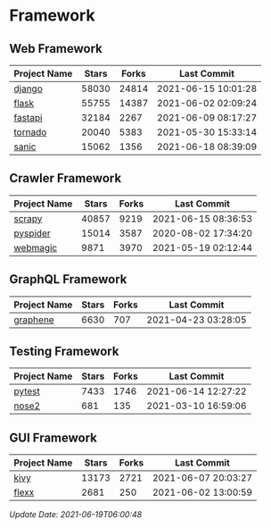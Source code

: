 # Framework

## Web Framework
| Project Name | Stars | Forks | Last Commit |
| ------------ | ----- | ----- | ----------- |
| [django](https://github.com/django/django) | 58030 | 24814 | 2021-06-15 10:01:28 |
| [flask](https://github.com/pallets/flask) | 55755 | 14387 | 2021-06-02 02:09:24 |
| [fastapi](https://github.com/tiangolo/fastapi) | 32184 | 2267 | 2021-06-09 08:17:27 |
| [tornado](https://github.com/tornadoweb/tornado) | 20040 | 5383 | 2021-05-30 15:33:14 |
| [sanic](https://github.com/sanic-org/sanic) | 15062 | 1356 | 2021-06-18 08:39:09 |

## Crawler Framework
| Project Name | Stars | Forks | Last Commit |
| ------------ | ----- | ----- | ----------- |
| [scrapy](https://github.com/scrapy/scrapy) | 40857 | 9219 | 2021-06-15 08:36:53 |
| [pyspider](https://github.com/binux/pyspider) | 15014 | 3587 | 2020-08-02 17:34:20 |
| [webmagic](https://github.com/code4craft/webmagic) | 9871 | 3970 | 2021-05-19 02:12:44 |

## GraphQL Framework
| Project Name | Stars | Forks | Last Commit |
| ------------ | ----- | ----- | ----------- |
| [graphene](https://github.com/graphql-python/graphene) | 6630 | 707 | 2021-04-23 03:28:05 |

## Testing Framework
| Project Name | Stars | Forks | Last Commit |
| ------------ | ----- | ----- | ----------- |
| [pytest](https://github.com/pytest-dev/pytest) | 7433 | 1746 | 2021-06-14 12:27:22 |
| [nose2](https://github.com/nose-devs/nose2) | 681 | 135 | 2021-03-10 16:59:06 |

## GUI Framework
| Project Name | Stars | Forks | Last Commit |
| ------------ | ----- | ----- | ----------- |
| [kivy](https://github.com/kivy/kivy) | 13173 | 2721 | 2021-06-07 20:03:27 |
| [flexx](https://github.com/flexxui/flexx) | 2681 | 250 | 2021-06-02 13:00:59 |

*Update Date: 2021-06-19T06:00:48*
